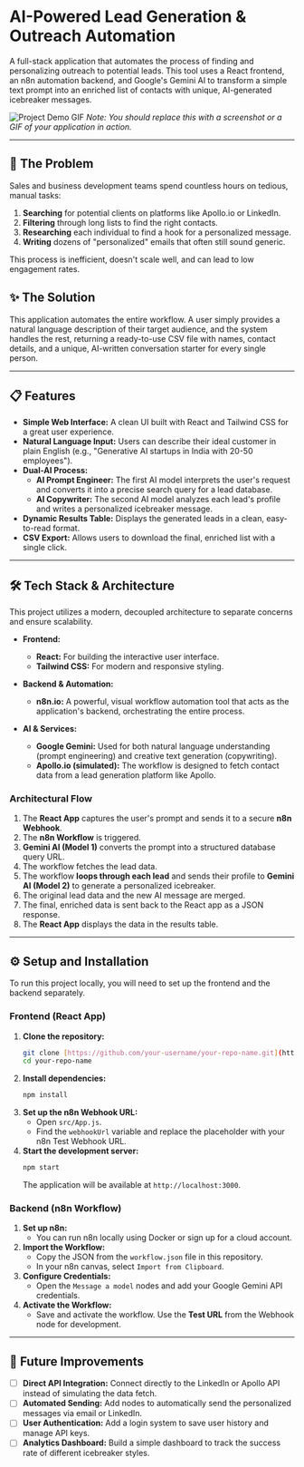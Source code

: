 # AI-Powered Lead Generation & Outreach Automation

A full-stack application that automates the process of finding and personalizing outreach to potential leads. This tool uses a React frontend, an n8n automation backend, and Google's Gemini AI to transform a simple text prompt into an enriched list of contacts with unique, AI-generated icebreaker messages.

![Project Demo GIF](placeholder.gif) 
*Note: You should replace this with a screenshot or a GIF of your application in action.*

---

## 🚀 The Problem

Sales and business development teams spend countless hours on tedious, manual tasks:
1.  **Searching** for potential clients on platforms like Apollo.io or LinkedIn.
2.  **Filtering** through long lists to find the right contacts.
3.  **Researching** each individual to find a hook for a personalized message.
4.  **Writing** dozens of "personalized" emails that often still sound generic.

This process is inefficient, doesn't scale well, and can lead to low engagement rates.

## ✨ The Solution

This application automates the entire workflow. A user simply provides a natural language description of their target audience, and the system handles the rest, returning a ready-to-use CSV file with names, contact details, and a unique, AI-written conversation starter for every single person.

---

## 📋 Features

-   **Simple Web Interface:** A clean UI built with React and Tailwind CSS for a great user experience.
-   **Natural Language Input:** Users can describe their ideal customer in plain English (e.g., "Generative AI startups in India with 20-50 employees").
-   **Dual-AI Process:**
    -   **AI Prompt Engineer:** The first AI model interprets the user's request and converts it into a precise search query for a lead database.
    -   **AI Copywriter:** The second AI model analyzes each lead's profile and writes a personalized icebreaker message.
-   **Dynamic Results Table:** Displays the generated leads in a clean, easy-to-read format.
-   **CSV Export:** Allows users to download the final, enriched list with a single click.

---

## 🛠️ Tech Stack & Architecture

This project utilizes a modern, decoupled architecture to separate concerns and ensure scalability.

-   **Frontend:**
    -   **React:** For building the interactive user interface.
    -   **Tailwind CSS:** For modern and responsive styling.

-   **Backend & Automation:**
    -   **n8n.io:** A powerful, visual workflow automation tool that acts as the application's backend, orchestrating the entire process.

-   **AI & Services:**
    -   **Google Gemini:** Used for both natural language understanding (prompt engineering) and creative text generation (copywriting).
    -   **Apollo.io (simulated):** The workflow is designed to fetch contact data from a lead generation platform like Apollo.

### Architectural Flow

1.  The **React App** captures the user's prompt and sends it to a secure **n8n Webhook**.
2.  The **n8n Workflow** is triggered.
3.  **Gemini AI (Model 1)** converts the prompt into a structured database query URL.
4.  The workflow fetches the lead data.
5.  The workflow **loops through each lead** and sends their profile to **Gemini AI (Model 2)** to generate a personalized icebreaker.
6.  The original lead data and the new AI message are merged.
7.  The final, enriched data is sent back to the React app as a JSON response.
8.  The **React App** displays the data in the results table.

---

## ⚙️ Setup and Installation

To run this project locally, you will need to set up the frontend and the backend separately.

### Frontend (React App)

1.  **Clone the repository:**
    ```bash
    git clone [https://github.com/your-username/your-repo-name.git](https://github.com/your-username/your-repo-name.git)
    cd your-repo-name
    ```
2.  **Install dependencies:**
    ```bash
    npm install
    ```
3.  **Set up the n8n Webhook URL:**
    -   Open `src/App.js`.
    -   Find the `webhookUrl` variable and replace the placeholder with your n8n Test Webhook URL.
4.  **Start the development server:**
    ```bash
    npm start
    ```
    The application will be available at `http://localhost:3000`.

### Backend (n8n Workflow)

1.  **Set up n8n:**
    -   You can run n8n locally using Docker or sign up for a cloud account.
2.  **Import the Workflow:**
    -   Copy the JSON from the `workflow.json` file in this repository.
    -   In your n8n canvas, select `Import from Clipboard`.
3.  **Configure Credentials:**
    -   Open the `Message a model` nodes and add your Google Gemini API credentials.
4.  **Activate the Workflow:**
    -   Save and activate the workflow. Use the **Test URL** from the Webhook node for development.

---

## 🔮 Future Improvements

-   [ ] **Direct API Integration:** Connect directly to the LinkedIn or Apollo API instead of simulating the data fetch.
-   [ ] **Automated Sending:** Add nodes to automatically send the personalized messages via email or LinkedIn.
-   [ ] **User Authentication:** Add a login system to save user history and manage API keys.
-   [ ] **Analytics Dashboard:** Build a simple dashboard to track the success rate of different icebreaker styles.
